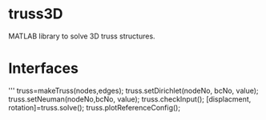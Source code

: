 # truss3D
MATLAB library to solve 3D truss structures.

# Interfaces
'''
truss=makeTruss(nodes,edges);
truss.setDirichlet(nodeNo, bcNo, value);
truss.setNeuman(nodeNo,bcNo, value);
truss.checkInput();
[displacment, rotation]=truss.solve();
truss.plotReferenceConfig();
```
